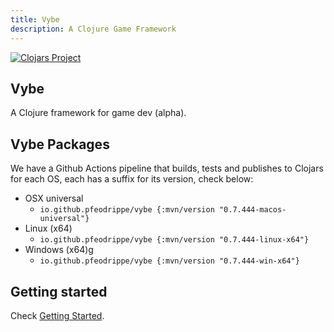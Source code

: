 ```yaml
---
title: Vybe
description: A Clojure Game Framework
---
```


[![Clojars Project](https://img.shields.io/clojars/v/io.github.pfeodrippe/vybe.svg)](https://clojars.org/io.github.pfeodrippe/vybe)

## Vybe

A Clojure framework for game dev (alpha).

## Vybe Packages

We have a Github Actions pipeline that builds, tests and publishes to Clojars
for each OS, each has a suffix for its version, check below:

- OSX universal
  - `io.github.pfeodrippe/vybe {:mvn/version "0.7.444-macos-universal"}`
- Linux (x64)
  - `io.github.pfeodrippe/vybe {:mvn/version "0.7.444-linux-x64"}`
- Windows (x64)g
  - `io.github.pfeodrippe/vybe {:mvn/version "0.7.444-win-x64"}`

## Getting started

Check [Getting Started](getting-started.md).
